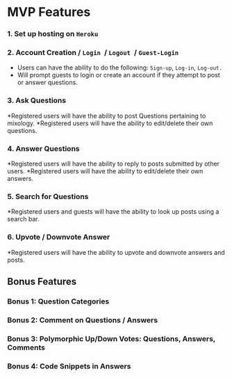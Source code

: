 
# MVP Features

### 1. Set up hosting on `Heroku`
  
### 2. Account Creation / `Login `/ `Logout `/ `Guest-Login`
  * Users can have the ability to do the following: `Sign-up`, `Log-in`, `Log-out.` 
  * Will prompt guests to login or create an account if they attempt to post or answer questions. 

### 3. Ask Questions
  *Registered users will have the ability to post Questions pertaining to mixology. 
  *Registered users will have the ability to edit/delete their own questions.

### 4. Answer Questions
  *Registered users will have the ability to reply to posts submitted by other users. 
  *Registered users will have the ability to edit/delete their own answers.

### 5. Search for Questions
  *Registered users and guests will have the ability to look up posts using a search bar. 

### 6. Upvote / Downvote Answer
  *Registered users will have the ability to upvote and downvote answers and posts.

## Bonus Features

### Bonus 1: Question Categories

### Bonus 2: Comment on Questions / Answers

### Bonus 3: Polymorphic Up/Down Votes: Questions, Answers, Comments

### Bonus 4: Code Snippets in Answers

